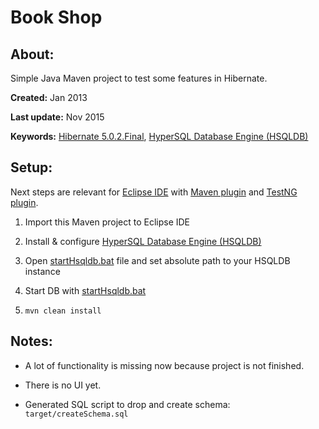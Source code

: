 # Book Shop

## About:

Simple Java Maven project to test some features in Hibernate.

**Created:** Jan 2013

**Last update:** Nov 2015

**Keywords:** [Hibernate 5.0.2.Final](http://hibernate.org/orm/), [HyperSQL Database Engine (HSQLDB)](http://hsqldb.org/)

## Setup:

Next steps are relevant for [Eclipse IDE](http://www.eclipse.org/downloads/packages/) with [Maven plugin](http://www.eclipse.org/m2e/) and [TestNG plugin](http://testng.org/doc/eclipse.html).

1. Import this Maven project to Eclipse IDE

2. Install & configure [HyperSQL Database Engine (HSQLDB)](http://hsqldb.org/)

3. Open [startHsqldb.bat](https://github.com/lu-ko/java-hibernate/blob/master/BookShop/src/main/resources/hsqldb/startHsqldb.bat) file and set absolute path to your HSQLDB instance

4. Start DB with [startHsqldb.bat](https://github.com/lu-ko/java-hibernate/blob/master/BookShop/src/main/resources/hsqldb/startHsqldb.bat)

5. ```mvn clean install```

## Notes:

* A lot of functionality is missing now because project is not finished.

* There is no UI yet.

* Generated SQL script to drop and create schema: ```target/createSchema.sql```

